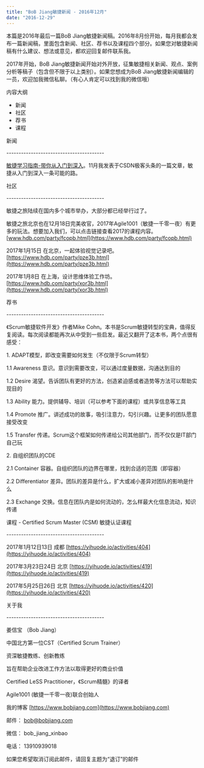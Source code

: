 ```yaml
---
title: "BoB Jiang敏捷新闻 - 2016年12月"
date: "2016-12-29"
---
```


本篇是2016年最后一篇BoB Jiang敏捷新闻稿。2016年8月份开始，每月我都会发布一篇新闻稿，里面包含新闻、社区、荐书以及课程四个部分。如果您对敏捷新闻稿有什么建议、想法或意见，都欢迎回复邮件联系我。

2017年开始，BoB Jiang敏捷新闻开始对外开放，征集敏捷相关新闻、观点、案例分析等稿子（包含但不限于以上类别）。如果您想成为BoB Jiang敏捷新闻编辑的一员，欢迎加我微信私聊。（有心人肯定可以找到我的微信哦）

内容大纲

- 新闻
- 社区
- 荐书
- 课程

新闻

\----------------------------------------

[敏捷学习指南-带你从入门到深入](https://bobjiang.com/agile-coach-learning-path/)。11月我发表于CSDN极客头条的一篇文章，敏捷从入门到深入一条可能的路。

社区

\----------------------------------------

敏捷之旅陆续在国内多个城市举办，大部分都已经举行过了。

敏捷之旅北京也在12月18日完美收官，2017年Agile1001（敏捷一千零一夜）有更多的玩法。想要加入我们，可以点击链接查看2017的课程内容。[www.hdb.com/party/fcopb.html](https://www.hdb.com/party/fcopb.html)

2017年1月15日 在北京，一起体验视觉记录吧。[https://www.hdb.com/party/pze3b.html](https://www.hdb.com/party/pze3b.html)

2017年1月8日 在上海，设计思维体验工作坊。 [https://www.hdb.com/party/xor3b.html](https://www.hdb.com/party/xor3b.html)

荐书

\----------------------------------------

《Scrum敏捷软件开发》作者Mike Cohn。本书是Scrum敏捷转型的宝典，值得反复阅读。每次阅读都能再次从中受到一些启发。最近又翻开了这本书，两个点很有感受：

1\. ADAPT模型，即改变需要如何发生（不仅限于Scrum转型）

1.1 Awareness 意识。意识到需要改变，可以通过度量数据，沟通达到目的

1.2 Desire 渴望。告诉团队有更好的方法，创造紧迫感或者造势等方法可以帮助实现目的

1.3 Ability 能力。提供辅导、培训（可以参考下面的课程）或共享信息等工具

1.4 Promote 推广。讲述成功的故事，吸引注意力，勾引兴趣。让更多的团队愿意接受改变

1.5 Transfer 传递。Scrum这个框架如何传递给公司其他部门，而不仅仅是IT部门自己玩

2\. 自组织团队的CDE

2.1 Container 容器。自组织团队的边界在哪里，找到合适的范围（即容器）

2.2 Differentiator 差异。团队的差异是什么，扩大或减小差异对团队的影响是什么

2.3 Exchange 交换。信息在团队内是如何流动的，怎么样最大化信息流动，知识传递

课程 - Certified Scrum Master (CSM) 敏捷认证课程

\----------------------------------------

2017年1月12日13日 成都 [https://yihuode.io/activities/404](https://yihuode.io/activities/404)

2017年3月23日24日 北京 [https://yihuode.io/activities/419](https://yihuode.io/activities/419)

2017年5月25日26日 北京 [https://yihuode.io/activities/420](https://yihuode.io/activities/420)

关于我

\----------------------------------------

姜信宝 （Bob Jiang）

中国北方第一位CST（Certified Scrum Trainer）

资深敏捷教练、创新教练

旨在帮助企业改进工作方法以取得更好的商业价值

Certified LeSS Practitioner，《Scrum精髓》的译者

Agile1001 (敏捷一千零一夜)联合创始人

我的博客 [https://www.bobjiang.com](https://www.bobjiang.com)

邮件： [bob@bobjiang.com](mailto:bob@bobjiang.com)

微信： bob\_jiang\_xinbao

电话： 13910939018

如果您希望取消订阅此邮件，请回复主题为“退订”的邮件
